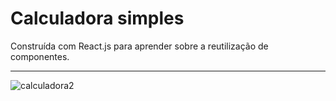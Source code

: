 # Calculadora simples
Construída com React.js para aprender sobre a reutilização de componentes.
<hr/>

![calculadora2](https://user-images.githubusercontent.com/66632840/169703753-4d85b8cc-2de3-4666-8e55-eb35e641de3e.png)
